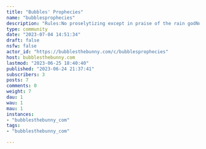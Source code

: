 ```yaml
---
title: "Bubbles' Prophecies" 
name: "bubblesprophecies"
description: "Rules:No proselytizing except in praise of the rain godNo bigotry"
type: community
date: "2023-07-04 14:51:34"
draft: false
nsfw: false
actor_id: "https://bubblesthebunny.com/c/bubblesprophecies"
host: bubblesthebunny.com
lastmod: "2023-06-25 18:40:40"
published: "2023-06-24 21:37:41"
subscribers: 3
posts: 7
comments: 0
weight: 7
dau: 1
wau: 1
mau: 1
instances:
- "bubblesthebunny_com"
tags: 
- "bubblesthebunny_com"

---
```

